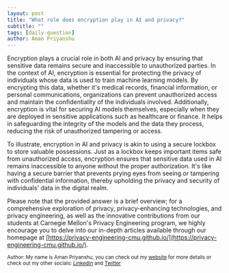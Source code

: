 ```yaml
---
layout: post
title: "What role does encryption play in AI and privacy?"
subtitle: ""
tags: [daily-question]
author: Aman Priyanshu
---
```


Encryption plays a crucial role in both AI and privacy by ensuring that sensitive data remains secure and inaccessible to unauthorized parties. In the context of AI, encryption is essential for protecting the privacy of individuals whose data is used to train machine learning models. By encrypting this data, whether it's medical records, financial information, or personal communications, organizations can prevent unauthorized access and maintain the confidentiality of the individuals involved. Additionally, encryption is vital for securing AI models themselves, especially when they are deployed in sensitive applications such as healthcare or finance. It helps in safeguarding the integrity of the models and the data they process, reducing the risk of unauthorized tampering or access.

To illustrate, encryption in AI and privacy is akin to using a secure lockbox to store valuable possessions. Just as a lockbox keeps important items safe from unauthorized access, encryption ensures that sensitive data used in AI remains inaccessible to anyone without the proper authorization. It's like having a secure barrier that prevents prying eyes from seeing or tampering with confidential information, thereby upholding the privacy and security of individuals' data in the digital realm.

Please note that the provided answer is a brief overview; for a comprehensive exploration of privacy, privacy-enhancing technologies, and privacy engineering, as well as the innovative contributions from our students at Carnegie Mellon's Privacy Engineering program, we highly encourage you to delve into our in-depth articles available through our homepage at [https://privacy-engineering-cmu.github.io/](https://privacy-engineering-cmu.github.io/).

<small>Author: My name is Aman Priyanshu, you can check out my [website](https://amanpriyanshu.github.io/) for more details or check out my other socials: [LinkedIn](https://www.linkedin.com/in/aman-priyanshu/) and [Twitter](https://twitter.com/AmanPriyanshu6)</small>
